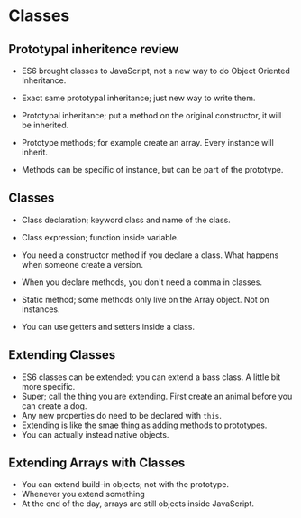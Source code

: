 # Classes

## Prototypal inheritence review
* ES6 brought classes to JavaScript, not a new way to do Object Oriented Inheritance.
* Exact same prototypal inheritance; just new way to write them.

* Prototypal inheritance; put a method on the original constructor, it will be inherited.
* Prototype methods; for example create an array. Every instance will inherit.
* Methods can be specific of instance, but can be part of the prototype.

## Classes
* Class declaration; keyword class and name of the class.
* Class expression; function inside variable.

* You need a constructor method if you declare a class. What happens when someone create a version.
* When you declare methods, you don't need a comma in classes.
* Static method; some methods only live on the Array object. Not on instances.
* You can use getters and setters inside a class.

## Extending Classes
* ES6 classes can be extended; you can extend a bass class. A little bit more specific.
* Super; call the thing you are extending. First create an animal before you can create a dog.
* Any new properties do need to be declared with `this`.
* Extending is like the smae thing as adding methods to prototypes.
* You can actually instead native objects.

## Extending Arrays with Classes
* You can extend build-in objects; not with the prototype.
* Whenever you extend something
* At the end of the day, arrays are still objects inside JavaScript.